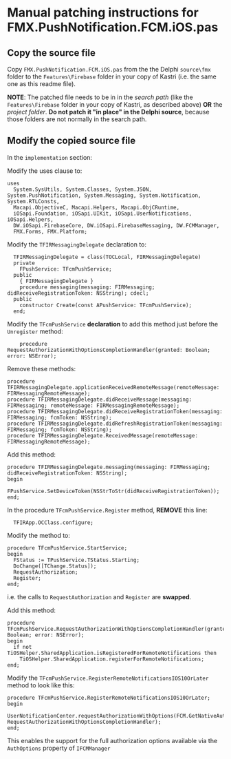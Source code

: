 # Manual patching instructions for FMX.PushNotification.FCM.iOS.pas

## Copy the source file

Copy `FMX.PushNotification.FCM.iOS.pas` from the the Delphi `source\fmx` folder to the `Features\Firebase` folder in your copy of Kastri (i.e. the same one as this readme file).

**NOTE**: The patched file needs to be in in the *search path* (like the `Features\Firebase` folder in your copy of Kastri, as described above) **OR** the *project folder*. **Do not patch it "in place" in the Delphi source**, because those folders are not normally in the search path.

## Modify the copied source file

In the `implementation` section:

Modify the uses clause to:

```delphi
uses
  System.SysUtils, System.Classes, System.JSON, System.PushNotification, System.Messaging, System.Notification, System.RTLConsts,
  Macapi.ObjectiveC, Macapi.Helpers, Macapi.ObjCRuntime,
  iOSapi.Foundation, iOSapi.UIKit, iOSapi.UserNotifications, iOSapi.Helpers,
  DW.iOSapi.FirebaseCore, DW.iOSapi.FirebaseMessaging, DW.FCMManager,
  FMX.Forms, FMX.Platform;
```

Modify the `TFIRMessagingDelegate` declaration to:

```delphi
  TFIRMessagingDelegate = class(TOCLocal, FIRMessagingDelegate)
  private
    FPushService: TFcmPushService;
  public
    { FIRMessagingDelegate }
    procedure messaging(messaging: FIRMessaging; didReceiveRegistrationToken: NSString); cdecl;
  public
    constructor Create(const APushService: TFcmPushService);
  end;
```

Modify the `TFcmPushService` **declaration** to add this method just before the `Unregister` method:

```delphi
    procedure RequestAuthorizationWithOptionsCompletionHandler(granted: Boolean; error: NSError);
```

Remove these methods:

```delphi
procedure TFIRMessagingDelegate.applicationReceivedRemoteMessage(remoteMessage: FIRMessagingRemoteMessage);
procedure TFIRMessagingDelegate.didReceiveMessage(messaging: FIRMessaging; remoteMessage: FIRMessagingRemoteMessage);
procedure TFIRMessagingDelegate.didReceiveRegistrationToken(messaging: FIRMessaging; fcmToken: NSString);
procedure TFIRMessagingDelegate.didRefreshRegistrationToken(messaging: FIRMessaging; fcmToken: NSString);
procedure TFIRMessagingDelegate.ReceivedMessage(remoteMessage: FIRMessagingRemoteMessage);
```

Add this method:

```delphi
procedure TFIRMessagingDelegate.messaging(messaging: FIRMessaging; didReceiveRegistrationToken: NSString);
begin
  FPushService.SetDeviceToken(NSStrToStr(didReceiveRegistrationToken));
end;
```

In the procedure `TFcmPushService.Register` method, **REMOVE** this line:

```delphi
  TFIRApp.OCClass.configure;
```

Modify the method to:

```delphi
procedure TFcmPushService.StartService;
begin
  FStatus := TPushService.TStatus.Starting;
  DoChange([TChange.Status]);
  RequestAuthorization;
  Register;
end;
```

i.e. the calls to `RequestAuthorization` and `Register` are **swapped**.

Add this method:

```delphi
procedure TFcmPushService.RequestAuthorizationWithOptionsCompletionHandler(granted: Boolean; error: NSError);
begin
  if not TiOSHelper.SharedApplication.isRegisteredForRemoteNotifications then
    TiOSHelper.SharedApplication.registerForRemoteNotifications;
end;
```

Modify the `TFcmPushService.RegisterRemoteNotificationsIOS10OrLater` method to look like this:

```delphi
procedure TFcmPushService.RegisterRemoteNotificationsIOS10OrLater;
begin
  UserNotificationCenter.requestAuthorizationWithOptions(FCM.GetNativeAuthOptions, RequestAuthorizationWithOptionsCompletionHandler);
end;
```

This enables the support for the full authorization options available via the `AuthOptions` property of `IFCMManager`

